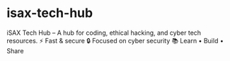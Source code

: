 # isax-tech-hub
iSAX Tech Hub – A hub for coding, ethical hacking, and cyber tech resources.
⚡ Fast &amp; secure 🔒 Focused on cyber security 📚 Learn • Build • Share
